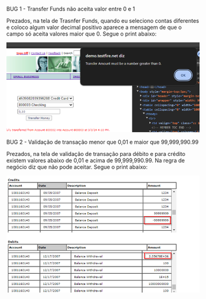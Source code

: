 BUG 1 - Transfer Funds não aceita valor entre 0 e 1

Prezados, na tela de Trasnfer Funds, quando eu seleciono contas diferentes e coloco algum valor decimal positivo
aparece a mensagem de que o campo só aceita valores maior que 0. Segue o print abaixo:

![alt text](image-1.png)

BUG 2 - Validação de transação menor que 0,01 e maior que 99,999,990.99

Prezados, na tela de validação de transação para débito e para crédito existem valores abaixo de 0,01 e acima de 99,999,990.99.
Na regra de negócio diz que não pode aceitar. Segue o print abaixo:

![alt text](image-2.png)